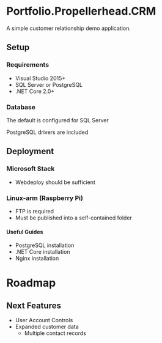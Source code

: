 # Portfolio.Propellerhead.CRM
A simple customer relationship demo application. 

## Setup
### Requirements
* Visual Studio 2015+
* SQL Server or PostgreSQL
* .NET Core 2.0+
### Database
The default is configured for SQL Server

PostgreSQL drivers are included

## Deployment
### Microsoft Stack
* Webdeploy should be sufficient
### Linux-arm (Raspberry Pi)
* FTP is required
* Must be published into a self-contained folder
#### Useful Guides
* PostgreSQL installation
* .NET Core installation
* Nginx installation

# Roadmap

## Next Features
* User Account Controls
* Expanded customer data
   * Multiple contact records